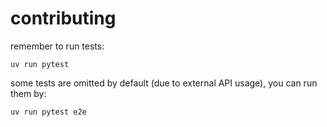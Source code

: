 # contributing

remember to run tests:

```
uv run pytest
```

some tests are omitted by default (due to external API usage), you can run them by:

```
uv run pytest e2e
```
